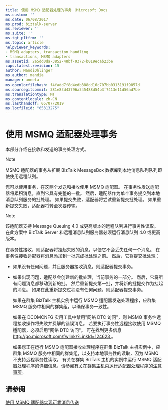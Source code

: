 ```yaml
---
title: 使用 MSMQ 适配器处理的事务 |Microsoft Docs
ms.custom: ''
ms.date: 06/08/2017
ms.prod: biztalk-server
ms.reviewer: ''
ms.suite: ''
ms.tgt_pltfrm: ''
ms.topic: article
helpviewer_keywords:
- MSMQ adapters, transaction handling
- transactions, MSMQ adapters
ms.assetid: 2e5dd0da-3852-48bf-9372-b019ecab23be
caps.latest.revision: 15
author: MandiOhlinger
ms.author: mandia
manager: anneta
ms.openlocfilehash: f4fadd7f8d4edb388dd16c707bb0313191f9857d
ms.sourcegitcommit: 381e83d43796a345488d54b3f7413e11d56ad7be
ms.translationtype: MT
ms.contentlocale: zh-CN
ms.lasthandoff: 05/07/2019
ms.locfileid: "65313275"
---
```

# <a name="transaction-handling-with-the-msmq-adapter"></a>使用 MSMQ 适配器处理事务
本部分介绍在接收和发送的事务处理方式。  
  
> [!NOTE]
>  MSMQ 适配器的事务从扩展 BizTalk MessageBox 数据库到本地消息队列队列即使使用远程队列。  
  
 您可以使用事务，在这两个发送和接收使用 MSMQ 适配器。 在事务性发送适配器将累积消息，直到它具有完整的一批。 然后，适配器作为单个事务提交到本地消息队列服务的批处理。 如果提交失败，适配器将尝试重新提交批处理。 如果重新提交失败，适配器将转至次要传输。  
  
> [!NOTE]
>  该适配器支持 Message Queuing 4.0 或更高版本的远程队列进行事务性读取。 在此方案中 BizTalk Server 和远程消息队列服务器必须运行消息队列 4.0 或更高版本。  
  
 在事务性接收，则适配器将挂起失败的消息，以便它不会丢失任何一个消息。 在事务性接收适配器将消息添加到一批完成批处理之前。 然后，它将提交批处理：  
  
- 如果没有任何问题，并且服务器接收消息，则适配器提交事务。  
  
- 如果出现问题，适配器会创建新的批处理，当前事务的一部分。 然后，它将所有问题消息都移动到新的批。 然后重新提交第一批，并将新的批提交作为挂起的消息。 如果在此重新提交过程没有任何问题，则适配器提交事务。  
  
  如果在群集 BizTalk 主机实例中运行 MSMQ 适配器发送处理程序，应群集 MSMQ 服务中相同的群集组，以确保事务一致性。  
  
  如果在 DCOMCNFG 实用工具中禁用"网络 DTC 访问"，则 MSMQ 事务性远程接收操作将失败并费解的错误消息。  若要执行事务性远程接收使用 MSMQ 适配器，必须启用"网络 DTC 访问"。 可在找到更多信息[ http://go.microsoft.com/fwlink/?LinkId=124623 ](http://go.microsoft.com/fwlink/?LinkId=124623)。  
  
  如果您正在运行 MSMQ 适配器接收处理程序在群集 BizTalk 主机实例中，应群集 MSMQ 服务中相同的群集组，以支持本地事务性的读取，因为 MSMQ 不支持远程事务性读取。 有关在群集 BizTalk 主机的实例中运行 MSMQ 适配器处理程序的详细信息，请参阅[有关在群集主机内运行适配器处理程序的注意事项](../core/considerations-for-running-adapter-handlers-within-a-clustered-host1.md)。  
  
## <a name="see-also"></a>请参阅  
 [使用 MSMQ 适配器实现可靠消息传送](../core/reliable-messaging-with-the-msmq-adapter.md)